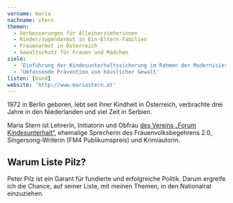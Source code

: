 ```yaml
---
vorname: maria
nachname: stern
themen:
  - Verbesserungen für Alleinerzieherinnen
  - Kinder/Jugendarmut in Ein-Eltern-Familien
  - Frauenarmut in Österreich
  - Gewaltschutz für Frauen und Mädchen
ziele:
  - 'Einführung der Kindesunterhaltssicherung im Rahmen der Modernisierung des Unterhaltsgesetzes'
  - 'Umfassende Prävention von häuslicher Gewalt'
listen: [bund]
website: 'http://www.mariastern.at'
---
```


1972 in Berlin geboren, lebt seit ihrer Kindheit in Österreich, verbrachte drei Jahre in den Niederlanden und viel Zeit in Serbien.

Maria Stern ist Lehrerin, Initiatorin und Obfrau [des Vereins „Forum Kindesunterhalt“](www.forumkindesunterhalt.at), ehemalige Sprecherin des Frauenvolksbegehrens 2.0, Singersong-Writerin (FM4 Publikumspreis) und Krimiautorin.

## Warum Liste Pilz?

Peter Pilz ist ein Garant für fundierte und erfolgreiche Politik. Darum ergreife ich die Chance, auf seiner Liste, mit meinen Themen, in den Nationalrat einzuziehen.